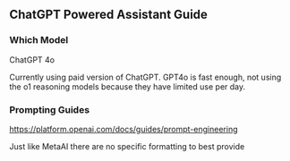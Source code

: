 ## ChatGPT Powered Assistant Guide

### Which Model

ChatGPT 4o

Currently using paid version of ChatGPT. GPT4o is fast enough, not using the o1 reasoning models because they have limited use per day.


### Prompting Guides

https://platform.openai.com/docs/guides/prompt-engineering

Just like MetaAI there are no specific formatting to best provide 
